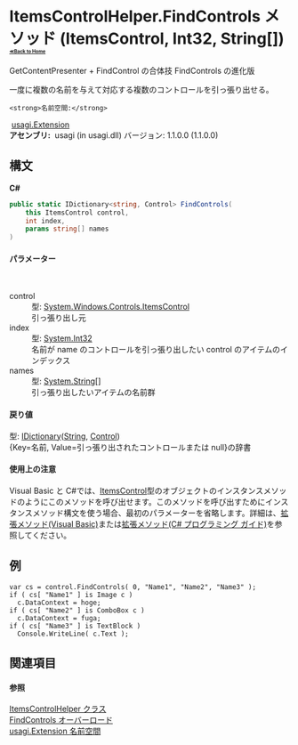 # ItemsControlHelper.FindControls メソッド (ItemsControl, Int32, String[])<div style="font-size:30%"><a href="https://github.com/usagi/usagi.cs/blob/master/docs/Home.md">≪Back to Home</a></div> 

GetContentPresenter + FindControl の合体技 FindControls の進化版 

一度に複数の名前を与えて対応する複数のコントロールを引っ張り出せる。


    <strong>名前空間:</strong>
&nbsp;<a href="N_usagi_Extension.md">usagi.Extension</a><br /><strong>アセンブリ:</strong>
&nbsp;usagi (in usagi.dll) バージョン: 1.1.0.0 (1.1.0.0)

## 構文

**C#**<br />
``` C#
public static IDictionary<string, Control> FindControls(
	this ItemsControl control,
	int index,
	params string[] names
)
```


#### パラメーター
&nbsp;<dl><dt>control</dt><dd>型: <a href="http://msdn2.microsoft.com/ja-jp/library/ms611045" target="_blank">System.Windows.Controls.ItemsControl</a><br />引っ張り出し元</dd><dt>index</dt><dd>型: <a href="http://msdn2.microsoft.com/ja-jp/library/td2s409d" target="_blank">System.Int32</a><br />名前が name のコントロールを引っ張り出したい control のアイテムのインデックス</dd><dt>names</dt><dd>型: <a href="http://msdn2.microsoft.com/ja-jp/library/s1wwdcbf" target="_blank">System.String</a>[]<br />引っ張り出したいアイテムの名前群</dd></dl>

#### 戻り値
型: <a href="http://msdn2.microsoft.com/ja-jp/library/s4ys34ea" target="_blank">IDictionary</a>(<a href="http://msdn2.microsoft.com/ja-jp/library/s1wwdcbf" target="_blank">String</a>, <a href="http://msdn2.microsoft.com/ja-jp/library/ms609826" target="_blank">Control</a>)<br />{Key=名前, Value=引っ張り出されたコントロールまたは null}の辞書

#### 使用上の注意
Visual Basic と C#では、<a href="http://msdn2.microsoft.com/ja-jp/library/ms611045" target="_blank">ItemsControl</a>型のオブジェクトのインスタンスメソッドのようにこのメソッドを呼び出せます。このメソッドを呼び出すためにインスタンスメソッド構文を使う場合、最初のパラメーターを省略します。詳細は、<a href="http://msdn.microsoft.com/ja-jp/library/bb384936.aspx" target="_blank">拡張メソッド(Visual Basic)</a>または<a href="http://msdn.microsoft.com/ja-jp/library/bb383977.aspx" target="_blank">拡張メソッド(C# プログラミング ガイド)</a>を参照してください。

## 例

```
var cs = control.FindControls( 0, "Name1", "Name2", "Name3" );
if ( cs[ "Name1" ] is Image c )
  c.DataContext = hoge;
if ( cs[ "Name2" ] is ComboBox c )
  c.DataContext = fuga;
if ( cs[ "Name3" ] is TextBlock )
  Console.WriteLine( c.Text );
```


## 関連項目


#### 参照
<a href="T_usagi_Extension_ItemsControlHelper.md">ItemsControlHelper クラス</a><br /><a href="Overload_usagi_Extension_ItemsControlHelper_FindControls.md">FindControls オーバーロード</a><br /><a href="N_usagi_Extension.md">usagi.Extension 名前空間</a><br />